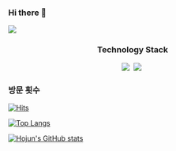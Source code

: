 ### Hi there 👋

<a href="버튼을 눌렀을 때 이동할 링크" target="_blank"><img src="https://img.shields.io/appveyor/build/HJ/Test"/></a>

<!--
**tea-lemon-balm/tea-lemon-balm** is a ✨ _special_ ✨ repository because its `README.md` (this file) appears on your GitHub profile.

Here are some ideas to get you started:

- 🔭 I’m currently working on ...
- 🌱 I’m currently learning ...
- 👯 I’m looking to collaborate on ...
- 🤔 I’m looking for help with ...
- 💬 Ask me about ...
- 📫 How to reach me: ...
- 😄 Pronouns: ...
- ⚡ Fun fact: ...
-->
<h3 align="center">Technology Stack</h3>
<p align="center">
 <img src="https://img.shields.io/badge/javascript-F7DF1E?style=for-the-badge&logo=javascript&logoColor=black">&nbsp
 <img src="https://img.shields.io/badge/express-000000?style=for-the-badge&logo=express&logoColor=#000000">&nbsp
 <br>
</p>

### 방문 횟수
[![Hits](https://hits.seeyoufarm.com/api/count/incr/badge.svg?url=https%3A%2F%2Fgithub.com%2Ftea-lemon-balm&count_bg=%2379C83D&title_bg=%23555555&icon=&icon_color=%23E7E7E7&title=hits&edge_flat=true)](https://hits.seeyoufarm.com)

[![Top Langs](https://github-readme-stats.vercel.app/api/top-langs/?username=tea-lemon-balm&layout=compact)](https://github.com/anuraghazra/github-readme-stats)

[![Hojun's GitHub stats](https://github-readme-stats.vercel.app/api?username=tea-lemon-balm&theme=radical)](https://github.com/anuraghazra/github-readme-stats)
